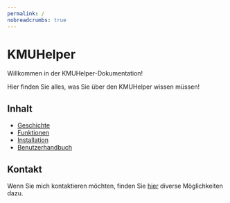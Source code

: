 ```yaml
---
permalink: /
nobreadcrumbs: true
---
```


# KMUHelper

Willkommen in der KMUHelper-Dokumentation!

Hier finden Sie alles, was Sie über den KMUHelper wissen müssen!

## Inhalt

-   [Geschichte](history.md)
-   [Funktionen](functions.md)
-   [Installation](installation.md)
-   [Benutzerhandbuch](manual/)

## Kontakt

Wenn Sie mich kontaktieren möchten, finden Sie [hier](https://rafaelurben.github.io/diverses/rafaelurben/#kontakt) diverse Möglichkeiten dazu.
